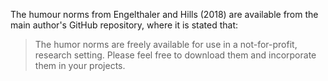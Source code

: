 The humour norms from Engelthaler and Hills (2018) are available from the main author's GitHub repository, where it is stated that:

> The humor norms are freely available for use in a not-for-profit, research setting. Please feel free to download them and incorporate them in your projects.